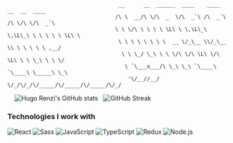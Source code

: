 ```
                                   __      __  ______  ____    ____    __  __  ____
                                  /\ \  __/\ \/\  _  \/\  _`\ /\  _`\ /\ \/\ \/\  _`\
                                  \ \ \/\ \ \ \ \ \L\ \ \,\L\_\ \,\L\_\ \ \ \ \ \ \L\ \
                                   \ \ \ \ \ \ \ \  __ \/_\__ \\/_\__ \\ \ \ \ \ \ ,__/
                                    \ \ \_/ \_\ \ \ \/\ \/\ \L\ \/\ \L\ \ \ \_\ \ \ \/
                                     \ `\___x___/\ \_\ \_\ `\____\ `\____\ \_____\ \_\
                                      '\/__//__/  \/_/\/_/\/_____/\/_____/\/_____/\/_/

```

&nbsp;&nbsp;&nbsp; ![Hugo Renzi's GitHub stats](https://github-readme-stats.vercel.app/api?username=hugorenzi&show_icons=true&theme=dracula)
&nbsp; ![GitHub Streak](https://github-readme-streak-stats.herokuapp.com/?user=hugorenzi&theme=dracula)


### Technologies I work with
![React](https://img.shields.io/badge/-React-000?&logo=React)
![Sass](https://img.shields.io/badge/-Sass-000?&logo=sass)
![JavaScript](https://img.shields.io/badge/-JavaScript-000?&logo=JavaScript)
![TypeScript](https://img.shields.io/badge/-TypeScript-000?&logo=TypeScript)
![Redux](https://img.shields.io/badge/-Redux-000?&logo=Redux)
![Node.js](https://img.shields.io/badge/-Node.js-000?&logo=node.js)
